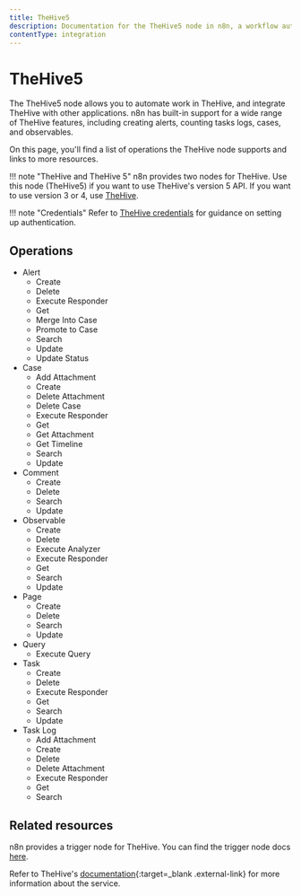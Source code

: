 ```yaml
---
title: TheHive5
description: Documentation for the TheHive5 node in n8n, a workflow automation platform. Includes details of operations and configuration, and links to examples and credentials information.
contentType: integration
---
```


# TheHive5

The TheHive5 node allows you to automate work in TheHive, and integrate TheHive with other applications. n8n has built-in support for a wide range of TheHive features, including creating alerts, counting tasks logs, cases, and observables. 

On this page, you'll find a list of operations the TheHive node supports and links to more resources.

!!! note "TheHive and TheHive 5"
	n8n provides two nodes for TheHive. Use this node (TheHive5) if you want to use TheHive's version 5 API. If you want to use version 3 or 4, use [TheHive](/integrations/builtin/app-nodes/n8n-nodes-base.thehive/).

!!! note "Credentials"
    Refer to [TheHive credentials](/integrations/builtin/credentials/thehive5/) for guidance on setting up authentication. 

<!--
!!! note "Examples and templates"
    For usage examples and templates to help you get started, take a look at n8n's [TheHive integrations](https://n8n.io/integrations/thehive5/){:target="_blank" .external-link} list.
-->

## Operations

* Alert
	* Create
	* Delete
	* Execute Responder
	* Get
	* Merge Into Case
	* Promote to Case
	* Search
	* Update
	* Update Status
* Case
	* Add Attachment
	* Create
	* Delete Attachment
	* Delete Case
	* Execute Responder
	* Get
	* Get Attachment
	* Get Timeline
	* Search
	* Update
* Comment
	* Create
	* Delete
	* Search
	* Update
* Observable
	* Create
	* Delete
	* Execute Analyzer
	* Execute Responder
	* Get
	* Search
	* Update
* Page
	* Create
	* Delete
	* Search
	* Update
* Query
	* Execute Query
* Task
	* Create
	* Delete
	* Execute Responder
	* Get
	* Search
	* Update
* Task Log
	* Add Attachment
	* Create
	* Delete
	* Delete Attachment
	* Execute Responder
	* Get
	* Search


## Related resources

n8n provides a trigger node for TheHive. You can find the trigger node docs [here](/integrations/builtin/trigger-nodes/n8n-nodes-base.thehive5trigger/).

<!--
View [example workflows and related content](https://n8n.io/integrations/thehive5r/){:target=_blank .external-link} on n8n's website.
-->

Refer to TheHive's [documentation](https://docs.strangebee.com/){:target=_blank .external-link} for more information about the service.
